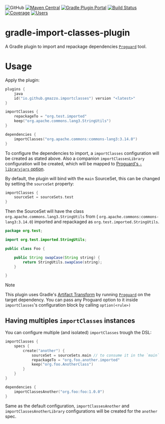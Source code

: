 ![GitHub](https://img.shields.io/github/license/gmazzo/gradle-import-classes-plugin)
[![Maven Central](https://img.shields.io/maven-central/v/io.github.gmazzo.importclasses/io.github.gmazzo.importclasses.gradle.plugin)](https://central.sonatype.com/artifact/io.github.gmazzo.importclasses/io.github.gmazzo.importclasses.gradle.plugin)
[![Gradle Plugin Portal](https://img.shields.io/gradle-plugin-portal/v/io.github.gmazzo.importclasses)](https://plugins.gradle.org/plugin/io.github.gmazzo.importclasses)
[![Build Status](https://github.com/gmazzo/gradle-import-classes-plugin/actions/workflows/ci-cd.yaml/badge.svg)](https://github.com/gmazzo/gradle-import-classes-plugin/actions/workflows/ci-cd.yaml)
[![Coverage](https://codecov.io/gh/gmazzo/gradle-import-classes-plugin/branch/main/graph/badge.svg?token=D5cDiPWvcS)](https://codecov.io/gh/gmazzo/gradle-import-classes-plugin)
[![Users](https://img.shields.io/badge/users_by-Sourcegraph-purple)](https://sourcegraph.com/search?q=content:io.github.gmazzo.importclasses+-repo:github.com/gmazzo/gradle-import-classes-plugin)

# gradle-import-classes-plugin

A Gradle plugin to import and repackage dependencies [`Proguard`](https://www.guardsquare.com/manual/home) tool.

# Usage

Apply the plugin:

```kotlin
plugins {
    java
    id("io.github.gmazzo.importclasses") version "<latest>"
}

importClasses {
    repackageTo = "org.test.imported"
    keep("org.apache.commons.lang3.StringUtils")
}

dependencies {
    importClasses("org.apache.commons:commons-lang3:3.14.0")
}
```

To configure the dependencies to import, a `importClasses` configuration will be created as stated above.
Also a companion `importClassesLibrary` configuration will be created, which will be mapped to [Proguard's
`-libraryjars` option](https://www.guardsquare.com/manual/configuration/usage#libraryjars).

By default, the plugin will bind with the `main` SourceSet, this can be changed by setting the `sourceSet` property:

```kotlin
importClasses {
    sourceSet = sourceSets.test
}
```

Then the SourceSet will have the class `org.apache.commons.lang3.StringUtils` from (
`org.apache.commons:commons-lang3:3.14.0`)
imported and repackaged as `org.test.imported.StringUtils`.

```java
package org.test;

import org.test.imported.StringUtils;

public class Foo {

    public String swapCase(String string) {
        return StringUtils.swapCase(string);
    }

}
```

> [!NOTE]
> This plugin uses Gradle's [Artifact Transform](https://docs.gradle.org/current/userguide/artifact_transforms.html)
> by running [`Proguard`](https://www.guardsquare.com/manual/home) on the target dependency.
> You can pass any Proguard option to it inside `importClasses`'s configuration block by calling `option(<rule>)`

## Having multiples `importClasses` instances

You can configure multiple (and isolated) `importClasses` trough the DSL:

```kotlin
importClasses {
    specs {
        create("another") {
            sourceSet = sourceSets.main // to consume it in the `main` source set
            repackageTo = "org.foo.another.imported"
            keep("org.foo.AnotherClass")
        }
    }
}

dependencies {
    importClassesAnother("org.foo:foo:1.0.0")
}
```

Same as the default configuration, `importClassesAnother` and `importClassesAnotherLibrary` configurations will be
created for the `another` spec.
